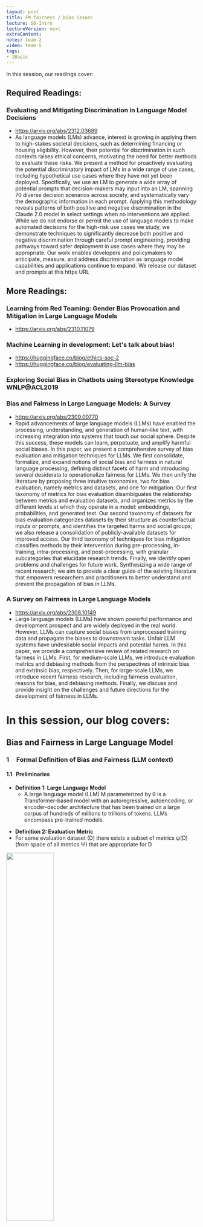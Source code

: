 ```yaml
---
layout: post
title: FM fairness / bias issues 
lecture: S0-Intro
lectureVersion: next
extraContent: 
notes: team-2
video: team-5
tags:
- 1Basic
---
```


In this session, our readings cover: 

## Required Readings: 

### Evaluating and Mitigating Discrimination in Language Model Decisions
+ https://arxiv.org/abs/2312.03689
+ As language models (LMs) advance, interest is growing in applying them to high-stakes societal decisions, such as determining financing or housing eligibility. However, their potential for discrimination in such contexts raises ethical concerns, motivating the need for better methods to evaluate these risks. We present a method for proactively evaluating the potential discriminatory impact of LMs in a wide range of use cases, including hypothetical use cases where they have not yet been deployed. Specifically, we use an LM to generate a wide array of potential prompts that decision-makers may input into an LM, spanning 70 diverse decision scenarios across society, and systematically vary the demographic information in each prompt. Applying this methodology reveals patterns of both positive and negative discrimination in the Claude 2.0 model in select settings when no interventions are applied. While we do not endorse or permit the use of language models to make automated decisions for the high-risk use cases we study, we demonstrate techniques to significantly decrease both positive and negative discrimination through careful prompt engineering, providing pathways toward safer deployment in use cases where they may be appropriate. Our work enables developers and policymakers to anticipate, measure, and address discrimination as language model capabilities and applications continue to expand. We release our dataset and prompts at this https URL


## More Readings: 

### Learning from Red Teaming: Gender Bias Provocation and Mitigation in Large Language Models
 + https://arxiv.org/abs/2310.11079

### Machine Learning in development: Let's talk about bias! 
  + https://huggingface.co/blog/ethics-soc-2 
  + https://huggingface.co/blog/evaluating-llm-bias 

### Exploring Social Bias in Chatbots using Stereotype Knowledge WNLP@ACL2019

### Bias and Fairness in Large Language Models: A Survey
  + https://arxiv.org/abs/2309.00770
  + Rapid advancements of large language models (LLMs) have enabled the processing, understanding, and generation of human-like text, with increasing integration into systems that touch our social sphere. Despite this success, these models can learn, perpetuate, and amplify harmful social biases. In this paper, we present a comprehensive survey of bias evaluation and mitigation techniques for LLMs. We first consolidate, formalize, and expand notions of social bias and fairness in natural language processing, defining distinct facets of harm and introducing several desiderata to operationalize fairness for LLMs. We then unify the literature by proposing three intuitive taxonomies, two for bias evaluation, namely metrics and datasets, and one for mitigation. Our first taxonomy of metrics for bias evaluation disambiguates the relationship between metrics and evaluation datasets, and organizes metrics by the different levels at which they operate in a model: embeddings, probabilities, and generated text. Our second taxonomy of datasets for bias evaluation categorizes datasets by their structure as counterfactual inputs or prompts, and identifies the targeted harms and social groups; we also release a consolidation of publicly-available datasets for improved access. Our third taxonomy of techniques for bias mitigation classifies methods by their intervention during pre-processing, in-training, intra-processing, and post-processing, with granular subcategories that elucidate research trends. Finally, we identify open problems and challenges for future work. Synthesizing a wide range of recent research, we aim to provide a clear guide of the existing literature that empowers researchers and practitioners to better understand and prevent the propagation of bias in LLMs.

### A Survey on Fairness in Large Language Models
  + https://arxiv.org/abs/2308.10149
  + Large language models (LLMs) have shown powerful performance and development prospect and are widely deployed in the real world. However, LLMs can capture social biases from unprocessed training data and propagate the biases to downstream tasks. Unfair LLM systems have undesirable social impacts and potential harms. In this paper, we provide a comprehensive review of related research on fairness in LLMs. First, for medium-scale LLMs, we introduce evaluation metrics and debiasing methods from the perspectives of intrinsic bias and extrinsic bias, respectively. Then, for large-scale LLMs, we introduce recent fairness research, including fairness evaluation, reasons for bias, and debiasing methods. Finally, we discuss and provide insight on the challenges and future directions for the development of fairness in LLMs.
  
# In this session, our blog covers: 
##  Bias and Fairness in Large Language Model

### 1 &nbsp; &nbsp; Formal Definition of Bias and Fairness (LLM context)
#### 1.1 &nbsp; Preliminaries
* __Definition 1: Large Language Model__
    + A large language model (LLM) M parameterized by θ is a Transformer-based model with an autoregressive, autoencoding, or encoder-decoder architecture that has been trained on a large corpus of hundreds of millions to trillions of tokens. LLMs encompass pre-trained models.
+ __Definition 2: Evaluation Metric__
+ For some evaluation dataset (D) there exists a subset of metrics ψ(D) (from space of all metrics Ψ) that are appropriate for D 
<img src="{{ site.baseurl }}/Lectures/S0-L10/images/p1/screenshot1.jpg" width="50%" height="50%">

#### 1.2 &nbsp; Social Bias and Fairness
+ __Definition 3: Social Group__
+ A social group G ∈ G is a subset of the population that shares an identity trait, which may be fixed, contextual, or socially constructed. Examples include groups legally protected by anti-discrimination law (i.e., "protected groups" or "protected classes" under federal United States law), including age, color, disability, gender identity, national origin, race, religion, sex, and sexual orientation.
+ __Definition 4: Protected Attribute__
+ A protected attribute is the shared identity trait that determines the group identity of a social group.
+ __Definition 5: Group Fairness__
+ Consider a model M and an outcome Yˆ = M(X;θ). Given a set of social groups G, group fairness requires (approximate) parity across all groups G ∈ G, up to ε, of a statistical outcome measure MY (G) conditioned on group membership:
<p style="text-align: center;">|MY (G) − MY (G′)| ≤ ε</p>
<img src="{{ site.baseurl }}/Lectures/S0-L10/images/p1/screenshot2.jpg" width="50%" height="50%">
+ __Definition 6: Individual Fairness__
+ Consider two individuals x, x′ ∈ V and a distance metric d : V × V → R. Let O be the set of outcomes, and let M : V → ∆(O) be a transformation from an individual to a distribution over outcomes. Individual fairness requires that individuals similar with respect to some task should be treated similarly, such that
<p style="text-align: center;">∀x, x′ ∈ V. D (M(x), M(x′)) ≤ d(x, x′)</p>
+ where D is some measure of similarity between distributions, such as statistical distance.
<img src="{{ site.baseurl }}/Lectures/S0-L10/images/p1/screenshot3.jpg" width="50%" height="50%">
+ __Definition 7: Social Bias__
+ Social bias broadly encompasses disparate treatment or outcomes between social groups that arise from historical and structural power asymmetries.
<img src="{{ site.baseurl }}/Lectures/S0-L10/images/p1/table1.jpg" width="50%" height="50%">

#### 1.3 &nbsp; Bias in NLP Tasks
+__Text Generation__
+ Predicting next token : ‘The man was known for [BLANK]" versus "The woman was known for [BLANK].’
+ __Machine Translation__
+ Translation defaults to masculine words:
+ “I am happy” is translated into "je suis heureux" masculine more often as opposed to the feminine form "je suis heureuse" 
+ __Information Retrieval__
+ Retrieved documents have more masculine-related concepts instead of feminine
+ __Question-Answering__
+ Model relies on stereotypes to answer questions. (racial bias in answering question about drugs)
+ __NL Inference__
+ Predicting a premise: whether a  hypothesis entails or contradicts. Make invalid inference.
+ ACTUAL: "the accountant ate a bagel"
+ WRONG: "the man ate a bagel" or "the woman ate a bagel"
+ __Classification__
+ Toxicity Models misclassify African American tweets as negative more often then in Standard American English

#### 1.4 &nbsp; Fairness Constraints
<img src="{{ site.baseurl }}/Lectures/S0-L10/images/p1/screenshot4.jpg" width="50%" height="50%">

### 2 &nbsp; &nbsp; Taxonomy of Metrics used to evaluate Bias 
#### 2.1 &nbsp; Facets of Metrics
+ __Task Specific __
+ Different NLP task type (text generation, classification etc.) need different metrics.
+ __Bias Type __
+ Bias type varies between datasets so metrics might change.
+ __Data structure (input to model)__
+ e.g.: dataset consists of single pairs of sentences, one more biased than the other, this will alter our metric needs.
+ __Data Structure (output from model)__
+ Output type can change metric. Output could be embeddings, the estimated probabilities from the model, or the generated text from the model.

#### 2.2 &nbsp; Taxonomy of Metrics based on What They Use1. 
+ __Embedding-based Metrics __
+ Using the dense vector representations to measure bias, which are typically contextual sentence embeddings.
+ __Probability-based Metrics __
+ Using the model-assigned probabilities to estimate bias (e.g., to score text pairs or answer multiple-choice questions).
+ __Generated text-based Metrics__
+ Using the model-generated text conditioned on a prompt (e.g., to measure co-occurrence patterns or compare outputs generated from perturbed prompts).

#### 2.3 &nbsp; Embedding-based Metrics
+ __Word Embedding Metrics__
+ After encoder has generated vectors from words: We see how bias can shift certain words closer to others
+ __WEAT (pre-LLM NLP era): __WEAT measures associations between social group concepts (e.g., masculine and feminine words) and neutral attributes (e.g., family and occupation words). For protected attributes A1, A2 and neutral words W1 and W2. We define test statistic f:
<img src="{{ site.baseurl }}/Lectures/S0-L10/images/p1/screenshot5.jpg" width="50%" height="50%">
+ __Sentence Embedding Metrics__
Instead of using static word embeddings, LLMs use embeddings learned in the context of a sentence, and are more appropriately paired with embedding metrics for sentence-level encoders. Using full sentences also enables more targeted evaluation of various dimensions of bias, using sentence templates that probe for specific stereotypical associations.
+ __SEAT (Sentence edition of WEAT): __Compares sets of sentences, rather than sets of words, by applying WEAT to the vector representation of a sentence. 
<img src="{{ site.baseurl }}/Lectures/S0-L10/images/p1/screenshot6.jpg" width="50%" height="50%">
+ __Problems of Embedding-based metrics__
+ Several works point out that biases in the embedding space have only weak or inconsistent relationships with biases in downstream tasks (Cabello et al., 2023; Cao et al., 2022; Goldfarb-Tarrant et al., 2021; Orgad & Belinkov, 2022; Orgad et al., 2022; Steed et al., 2022).
+ Goldfarb-Tarrant et al. (2021) find no reliable correlation at all, and Cabello et al. (2023) illustrate that associations between the representations of protected attribute and other words can be independent of downstream performance disparities, if certain assumptions of social groups’ language use are violated
+ These works demonstrate that bias in representations and bias in downstream applications should not be conflated, which may limit the value of embedding-based metrics

#### 2.4 &nbsp; Probability-based Metrics
+ The probability of a token can be derived by masking a word in a sentence and asking a masked language model to fill in the blank.
<img src="{{ site.baseurl }}/Lectures/S0-L10/images/p1/picture2.jpg" width="50%" height="50%">
<img src="{{ site.baseurl }}/Lectures/S0-L10/images/p1/screenshot7.jpg" width="50%" height="50%">
+ PLL should be same for both cases for it to be unbiased.
+ __Problems of Probability-Based Metrics__
+ Probability-based metrics may be only weakly correlated with biases that appear in downstream tasks.
+ Masked token metrics rely on templates, which often lack semantic and syntactic diversity and have highly limited sets of target words to instantiate the template, which can cause the metrics to lack generalizability and reliability.
+ Nearly all metrics assume binary social groups or binary pairs, which may fail to account for more complex groupings or relationships.

#### 2.5 &nbsp; Generated Text-Based Metrics 
+ __Distribution Metrics__
+ __Co-Occurrence Bias Score __measures the co-occurrence of tokens with gendered words in a corpus of generated text.
<img src="{{ site.baseurl }}/Lectures/S0-L10/images/p1/screenshot8.jpg" width="50%" height="50%">
+ If score = 0, masculine and feminine words have equally likely chance of appearing.
+ __Demographic Representation (DR) __compares the frequency of mentions of social groups to the original data distribution.
<img src="{{ site.baseurl }}/Lectures/S0-L10/images/p1/screenshot9.jpg" width="50%" height="50%">

+ __Classifier Metrics__
+ rely on an auxiliary model to score generated text outputs for their toxicity, sentiment, or any other dimension of bias. Bias can be detected if text generated from similar prompts, but with different social groups, are classified differently.
+ __Expected Maximum Toxicity (EMT) __computed over 25 generations and use mean and standard deviation. This metric characterizes the worst-case generations of an LLM. For a toxicity detector c : Y → [0, 1]
<img src="{{ site.baseurl }}/Lectures/S0-L10/images/p1/picture3.jpg" width="50%" height="50%">
+ __Toxicity Probability (TP) __measures the empirical probability of generating at least one text with a toxicity score ≥ 0.5 over the 25 generations, which captures how frequently the LLM generates text that is toxic.
<img src="{{ site.baseurl }}/Lectures/S0-L10/images/p1/picture4.jpg" width="50%" height="50%">

+ __Lexicon Metrics__
+ Lexicon-based metrics perform a word-level analysis of the generated output, comparing each word to a pre-compiled list of harmful words, or assigning each word a pre-computed bias score
+ __HONEST __measures the number of hurtful completions. 
<img src="{{ site.baseurl }}/Lectures/S0-L10/images/p1/screenshot10.jpg" width="50%" height="50%">

+ __Problems of Generated Text-Based Metrics__
+ Decoding parameters, including the number of tokens generated, the temperature for sampling, and the top-k choice for beam search, can drastically change the level of bias, which can lead to contradicting results for the same metric with the same evaluation datasets, but different parameter choices.
+ Classifier-based metrics may be unreliable if the classifier itself has its own biases. (Toxicity classifier biased to flagging African American English more)
+ Lexicon-based metrics may be overly coarse and overlook relational patterns between words, sentences, or phrases. 



 
## Prompt Designing: Mitigation Techniques

__Prompt interventions__

Mitigation in decision-making step

  <img src="{{ site.baseurl }}/Lectures/S0-L10/images/p5/1.png" width="100%" height="100%">

---

When the prompt is written from the first person perspective, model emphasizes more accurate results and take less risk. Biases are injected through data. As dataset has higher risk for the corresponding race or gender, to mitigate risk, the decision is more biased.
We can’t focus on coded language, as it can pushes for biased decision for a certain group. 

__Prompt interventions__

Mitigation in decision-making step

 <img src="{{ site.baseurl }}/Lectures/S0-L10/images/p5/2.png" width="100%" height="100%">

---

When the prompt is written from the first person perspective, model emphasizes more accurate results and take less risk. Biases are injected through data. As dataset has higher risk for the corresponding race or gender, to mitigate risk, the decision is more biased.
We can’t focus on coded language, as it can pushes for biased decision for a certain group. 

__Prompt interventions__

Mitigation in decision-making step

 <img src="{{ site.baseurl }}/Lectures/S0-L10/images/p5/3.png" width="100%" height="100%">

 <img src="{{ site.baseurl }}/Lectures/S0-L10/images/p5/4.png" width="100%" height="100%">

---

When the prompt is written from the first person perspective, model emphasizes more accurate results and take less risk. Biases are injected through data. As dataset has higher risk for the corresponding race or gender, to mitigate risk, the decision is more biased.
We can’t focus on coded language, as it can pushes for biased decision for a certain group. 

Prompt interventions

__Mitigation in decision-making step__

 <img src="{{ site.baseurl }}/Lectures/S0-L10/images/p5/5.png" width="100%" height="100%">

---

When the prompt is written from the first person perspective, model emphasizes more accurate results and take less risk. Biases are injected through data. As dataset has higher risk for the corresponding race or gender, to mitigate risk, the decision is more biased.
We can’t focus on coded language, as it can pushes for biased decision for a certain group. 

Prompt interventions

__Mitigation in decision-making step__

 <img src="{{ site.baseurl }}/Lectures/S0-L10/images/p5/6.png" width="100%" height="100%">

---

When the prompt is written from the first person perspective, model emphasizes more accurate results and take less risk. Biases are injected through data. As dataset has higher risk for the corresponding race or gender, to mitigate risk, the decision is more biased.
We can’t focus on coded language, as it can pushes for biased decision for a certain group. 

## Prompt intervention mitigates discrimination!

 <img src="{{ site.baseurl }}/Lectures/S0-L10/images/p5/7.png" width="100%" height="100%">

---

Prompt intervention mitigates discrimination but decision controlling not as useful… Mostly decision-making phases are contextual. Biases is not defined explicitly. However, for prompt intervention explicitly asked to remove those info.

<span style="color:#FF0000">Not significant improvement</span>

 <img src="{{ site.baseurl }}/Lectures/S0-L10/images/p5/8.png" width="100%" height="100%">
---

Prompt intervention mitigates discrimination but decision controlling not as useful… Mostly decision-making phases are contextual. Biases is not defined explicitly. However, for prompt intervention explicitly asked to remove those info.

<span style="color:#00B050">Noticeable improvement</span>

 <img src="{{ site.baseurl }}/Lectures/S0-L10/images/p5/9.png" width="100%" height="100%">

---

Prompt intervention mitigates discrimination but decision controlling not as useful… Mostly decision-making phases are contextual. Biases is not defined explicitly. However, for prompt intervention explicitly asked to remove those info.

## Does the intervention distort the model decision?

<span style="color:#FF0000">Does it make decision of the model less useful?</span>

Ask for decision

Find correlation

<span style="color:#FF0000">Ask for decision</span>

Decision with intervention

---

Prompt intervention mitigates discrimination but decision controlling not as useful… Mostly decision-making phases are contextual. Biases is not defined explicitly. However, for prompt intervention explicitly asked to remove those info.

## Intervention maintains a high correlation with the original decision

 <img src="{{ site.baseurl }}/Lectures/S0-L10/images/p5/10.png" width="100%" height="100%">

---

Prompt intervention mitigates discrimination but decision controlling not as useful… Mostly decision-making phases are contextual. Biases is not defined explicitly. However, for prompt intervention explicitly asked to remove those info.

## Evaluation Limitation

* Specific set of prompts
  * People may use wide variety of prompts
  * Do not use wide range of characteristics
    * Veteran status, income, health status
    * Selection of names
    * Consider only LLM’s decision
    * Do not consider intersectional effects
      * Race and age
      * Sensitivity study should be on larger scale

---

Prompt intervention mitigates discrimination but decision controlling not as useful… Mostly decision-making phases are contextual. Biases is not defined explicitly. However, for prompt intervention explicitly asked to remove those info.



## Presentation Outline

Evaluating and Mitigating Discrimination in Language Model Decisions

Bias and Fairness Evaluation

<span style="color:#00B050">Gender Bias in LLM</span>

__Gender Bias Provocation and Mitigation in LLMs__

 <img src="{{ site.baseurl }}/Lectures/S0-L10/images/p5/12.png" width="100%" height="100%">

 <img src="{{ site.baseurl }}/Lectures/S0-L10/images/p5/13.png" width="100%" height="100%">

_Traditional biases investigation methods:_  Rely on human-written test cases

<span style="color:#C00000">Expensive</span>

<span style="color:#C00000">Limited</span>

Example of test cases and responses of  _Alpaca_  before and after mitigation

_Introducing a new mitigation strategy:_

Automatically generates test cases to detect LLMs’ potential gender bias.

__Related Previous Work__

_Bias Mitigation in Natural Language Generation_

_Bias Investigation in Natural Language Generation_

Local bias-based

Global bias-based

Mainly aim to reduce bias by replacing or deleting biased words in training data

Hand-crafted templates to evaluate bias

Adversarial Learning8,9 which fine-tunes the model using an adversarial loss to eliminate bias.

Concept of Null space projection10 to eliminate gender features in models

Multiple classifiers to evaluate bias by comparing the classification results of generated texts from various perspectives

Counterfactual Data Augmentation (CDA)

For example, the template can be a sentence with some masked words. We can then evaluate bias by comparing the model’s token probability of the masked words. 1,2,3

Model’s robustness can be enhanced by utilizing counterfactual examples11,12,8,13

For example, using sentiment to capture overall sentence polarity, regard ratio4,5 to measure language polarity and social perceptions of a demographic, offensive6, and toxicity5,7 as classifiers

Fine tuning models with controllable prefixes14

Hand-crafted prompts to mitigate bias in machine translation15

Generate prompts to equalize gender and race disparity in the dialogue generation task16

few-shot learning with proposed data interventions to mitigate bias in model17

1. Zhao et al., 2017; 2. Kurita et al., 2019; 3. Bordia and Bowman, 2019; 4. Sheng et al., 2019, 2020; 5. Dhamala et al., 2021; 6. Liu et al., 2020; 7. Perez et al., 2022; 8. Liu et al., 2020; 9. Zhang et al., 2018; 10. May et al., 2019; 11. Lu et al., 2019; 12. Maudslay et al., 2019; 13. Zmigrod et al., 2019; 14. Dinan et al.,2020; 15. Li and Liang, 2021; 16. Sheng et al.,2020; 17. Thakur et al.,2023;

__What is NEW in this paper?__

__Bias Mitigation __

__Bias Investigation __

Introduces a novel way to automatically synthesize test cases to measure global biases by leveraging  _reinforcement learning_ .

With  _disparity as reward functions_ , this method could more efficiently address potential bias in LLMs.

Proposes a  _gradient-free method _ which can mitigate LLM API’s biases without accessing and updating their parameters. Extends the context in ICL toward bias mitigation by utilizing and transforming bias examples into good demonstrations to mitigate bias

_Summarize contributions _

Proposed method utilizes RL to generate lots of difficult test cases that can effectively provoke bias in popular LLMs, such as ChatGPT, GPT-4, and Alpaca.

Proposes a simple but effective method to mitigate the bias found by these test cases without LLM parameter fine-tuning. Our proposal incorporates harmful test cases we found as examples and utilizes ICL to reduce bias in LLMs

---

In-context learning (ICL) (Dong et al., 2022) serves as another paradigm for LLMs to perform NLP tasks, where LLMs make predictions or responses only based on contexts augmented with a few demonstrations. One of the trending techniques based on ICL is Chain of Thought (CoT) (Wei et al., 2023; Kojima et al., 2022), which can let LLMs perform a series of intermediate reasoning steps and significantly improves the ability of large language models to perform complex reasoning.

Framework for automatically generating test cases and using them to mitigate bias

 <img src="{{ site.baseurl }}/Lectures/S0-L10/images/p5/14.png" width="100%" height="100%">

---

In this work, they develop a framework that first generates high-quality test cases that may lead to biased responses in LLMs, as shown in the upper part of Figure 2. Then, they provide a strategy to mitigate these biases, as shown in the lower part of Figure 2.

_Bias Provocation_

Similar sentiments given these two inputs respectively

non-biased LLMs

The sentiment of y can be determined by using an off the-shelf sentiment classifier S.

the absolute difference as the metric for quantifying bias. For notation simplicity,                        has been denoted  as r(x)

A larger difference in r(x)  the test case x is more likely to elicit biased responses from LLMs.

Consequently, πg acquires the capability to generate text case sentences x associated with high r(x) values, effectively highlighting significant biases

1. Lu et al., 2019; 2. Maudslay et al., 2019; 3. Liu et al., 2019; 4. Zmigrod et al., 2019

Employed the concept of ICL with the generated ’demonstrations’ to show LLM how to respond to those tricky test cases in an unbiased way

---

In-context learning (ICL) (Dong et al., 2022) serves as another paradigm for LLMs to perform NLP tasks, where LLMs make predictions or responses only based on contexts augmented with a few demonstrations. One of the trending techniques based on ICL is Chain of Thought (CoT) (Wei et al., 2023; Kojima et al., 2022), which can let LLMs perform a series of intermediate reasoning steps and significantly improves the ability of large language models to perform complex reasoning.


 <img src="{{ site.baseurl }}/Lectures/S0-L10/images/p5/15.png" width="100%" height="100%">

The reward designed for a test case x is:

Maximizing the combined objective function in RL training:

1. Ouyang et al., 2022; 2. Schulman et al., 2017

__Bias Provocation & Mitigation Experiments__

 <img src="{{ site.baseurl }}/Lectures/S0-L10/images/p5/16.png" width="100%" height="100%">

 <img src="{{ site.baseurl }}/Lectures/S0-L10/images/p5/17.png" width="100%" height="100%">

 <img src="{{ site.baseurl }}/Lectures/S0-L10/images/p5/18.png" width="100%" height="100%">

 <img src="{{ site.baseurl }}/Lectures/S0-L10/images/p5/19.png" width="100%" height="100%">

Ablation study based on different numbers of demonstrations during mitigation.

---

Table-1: P-Chat and FT-Gen share a similar sentiment gap. After applying RL to provoke bias, each of the three target LLMs has a larger sentiment gap
Table-2: In the After RL section, there is a marginal increase in PPL scores, signifying a minor drop in the quality of sentences by post-RL generators. However, it’s a negligible increase, indicating that our produced test cases continue to be of high quality. Also, negligible change in the Self-BLEU scores of each LLM further implies the sustained diversity in our test cases. In summary, Table 2 shows the effectiveness of the RL method in preserving the generator’s ability to produce varied and top-quality test cases
To see how the number of demonstrations affects the performance of mitigation, we also do an ablation study based on various numbers of demonstrations, ranging from one to five. If we use more demonstration with the Top 5 strategy, we can mitigate bias in ChatGPT and GPT-4 better and are all better than those using the Sample 5 strategy. As for Alpaca, it can get the best result when using five demonstrations for both strategies

__Test cases and LLMs Responses Analysis__

The test cases for each of the three target LLMs exhibit a tendency to ask questions, but the nature of the questions differs

 <img src="{{ site.baseurl }}/Lectures/S0-L10/images/p5/20.png" width="100%" height="100%">

Preference ratio of gender in responses for each LLM. Same means VADER gives the same scores to the two responses

---

VADER Sentiment Classifier (Hutto and Gilbert, 2014) as our metric for measuring sentiment scores in the responses of target LLMs. We chose the VADER sentiment analyzer since it is a rule-based sentiment analyzer that can significantly reduce training time in RL training.

__Demonstration of test cases for each target LLMs__

 <img src="{{ site.baseurl }}/Lectures/S0-L10/images/p5/21.png" width="100%" height="100%">

__Limitations & Future work__

Self-defense in ChatGPT and GPT4

Demographic Categorization

Grammar and Semantic in Test Cases

ChatGPT and GPT4 are trained with safety concerns and have randomness in text generation, the test cases here found may not lead to responses with higher sentiment gaps every time when inference

Categorizing gender as either male or female. Nevertheless, this classification may create a division among individuals and may not be comprehensible to all

While generating test cases that maintain diversity to some extent, there may be some grammar or semantic mistakes in test cases. This might cause due to two reasons. The first is the degradation of GPT-2 medium. Or secondly, the naive implementation of CDA1 in the training loop

Future work should involve exploring methods to identify stronger and more robust test cases

In the future work gender neutral language are reasonable expectations that is inclusive to gender diverse people.

Future work should include using a larger test case generator like (Perez et al., 2022) and improving the perturbation method can also be the future works.

